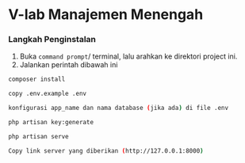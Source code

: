 # V-lab Manajemen Menengah


### Langkah Penginstalan

1. Buka ```command prompt```/ terminal, lalu arahkan ke direktori project ini.
2. Jalankan perintah dibawah ini

```bash
composer install
```

```bash
copy .env.example .env
```

```bash
konfigurasi app_name dan nama database (jika ada) di file .env
```

```bash
php artisan key:generate
```

```bash
php artisan serve
```

```bash
Copy link server yang diberikan (http://127.0.0.1:8000)
```